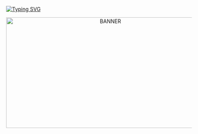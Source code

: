 <a href="https://git.io/typing-svg"><img src="https://readme-typing-svg.herokuapp.com?font=Slackey&duration=1500&pause=100&color=E8AB29&center=true&vCenter=true&width=435&lines=he+'s+not+here;he+'s+not+there;he+'s+not+anywhere" alt="Typing SVG" /></a>

<p align="center"> <img src="https://i.ibb.co/3hT5RBW/HOME-SAY-YOUNG.png" width="550" height="300" alt="BANNER"/> 
